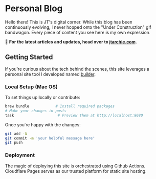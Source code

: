 # Personal Blog

Hello there! This is JT's digital corner. While this blog has been continuously
evolving, I never hopped onto the "Under Construction" gif bandwagon. Every
piece of content you see here is my own expression.

🔗 **For the latest articles and updates, head over to
[jtarchie.com](https://jtarchie.com).**

## Getting Started

If you're curious about the tech behind the scenes, this site leverages a
personal site tool I developed named
[builder](https://github.com/jtarchie/builder).

### Local Setup (Mac OS)

To set things up locally or contribute:

```bash
brew bundle            # Install required packages
# Make your changes in posts
task                    # Preview them at http://localhost:8080
```

Once you're happy with the changes:

```bash
git add -A
git commit -m 'your helpful message here'
git push
```

### Deployment

The magic of deploying this site is orchestrated using Github Actions.
Cloudflare Pages serves as our trusted platform for static site hosting.
